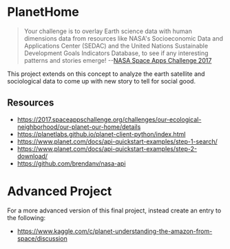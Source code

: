 # PlanetHome

> Your challenge is to overlay Earth science data with human dimensions data from resources like NASA's Socioeconomic Data and Applications Center (SEDAC) and the United Nations Sustainable Development Goals Indicators Database, to see if any interesting patterns and stories emerge! --[NASA Space Apps Challenge 2017](https://www.planet.com/docs/api-quickstart-examples/step-2-download/)

This project extends on this concept to analyze the earth satellite and sociological data to come up with new story to tell for social good. 
## Resources
* https://2017.spaceappschallenge.org/challenges/our-ecological-neighborhood/our-planet-our-home/details
* https://planetlabs.github.io/planet-client-python/index.html
* https://www.planet.com/docs/api-quickstart-examples/step-1-search/
* https://www.planet.com/docs/api-quickstart-examples/step-2-download/
* https://github.com/brendanv/nasa-api 

# Advanced Project
For a more advanced version of this final project, instead create an entry to the following:
* https://www.kaggle.com/c/planet-understanding-the-amazon-from-space/discussion
